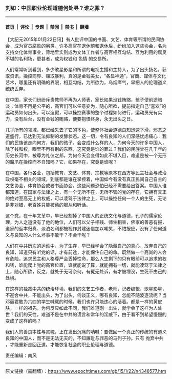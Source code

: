 ### 刘如：中国职业伦理道德何处寻？谁之罪？

---

#### [首页](../../../..?n4348577) &nbsp;|&nbsp; [评论](../../../../../epoch-comment?n4348577) &nbsp;|&nbsp; [专题](../../../../../epoch-special?n4348577) &nbsp;|&nbsp; [禁闻](../../../../../epoch-news?n4348577) &nbsp;|&nbsp; [禁书](../../../../../books?n4348577) &nbsp;|&nbsp; [翻墙](https://github.com/gfw-breaker/nogfw/blob/master/README.md?n4348577)


<div class="post_content" id="artbody" itemprop="articleBody">
 <!-- article content begin -->
 <p>
  【大纪元2015年01月22日讯】有人批评中国的书画、文艺、体育等所谓的民间协会，成为官员腐败的另类，许多高官在退休前和退休后，纷纷加入这些协会，名为支持文化体育事业，背地里实则成为文体工作者与高官相互勾结、互为利用的腐臭不堪的名利场，更甚者，成为权钱和
  <ok href="https://www.epochtimes.com/gb/tag/%E8%89%B2%E6%83%85.html">
   色情
  </ok>
  的交易所。
 </p>
 <p>
  人们常常听到看到，多少歌星影星和所谓的电视主播和主持人，为了出头扬名，获取资讯，操控商界、赚取暴利，真的是金钱美女，“各显神通”，官商、媒体与文化艺术，哪里还有明确的界限，相互勾结，为所欲为，乌烟瘴气，早把人的伦理道义统统丢弃。
 </p>
 <p>
  在中国，家长们纷纷斥责教师不再为人师表，家长如果没钱贿赂，孩子便前途暗淡；体育不再是公平的，高官们可以任意妄为，随心所欲，提前指定自己“喜欢”的运动员如何出头，可以造假，可以操控赛事的整个过程如何进行，运动员光有实力，没有后台，没有金钱的贿赂，便要抱恨终身，永无出头之日。
 </p>
 <p>
  几乎所有的领域，都已经失去了它的本色，使整体社会道德良知迅速下滑，邪恶之道盛行，已达到无法抑制的发酵状态。这一切，令有良知的人们深感忧虑痛心：我们的民族该走向何方，我们的孩子，会变成什么样的人，为何今天的许多中国人，除了钱和权，眼里不再有别的东西，这究竟是谁的罪过？我们的民族曾在几千年的历史长河中，被尊为礼仪之邦，为何今天会变得如此不堪入目，难道是被一个无形的魔爪在操控而不自知吗？它，如果存在，究竟是谁呢？
 </p>
 <p>
  在中国，各行各业，包括教育、文艺、体育、宗教等原本在西方等民主社会与政治政权毫不相关的领域，到底都是谁在掌控着，中国如今有没有真正民间自己自主的文艺协会，体育协会或者书画协会，这些问题恐怕已经不需要给出答案。中国人谁都知道，在国家与法律之上，有一个无所不在，无所不管的党的存在，它拥有真正的绝对至高无上的权威，可以凌驾于法律之上，可以操控任何一个人的生死，无论是非对错，老百姓只能被动的服从和听话。
 </p>
 <p>
  这个党，在十年文革中，早已经割掉了中国人的正统文化与道德，孔子的儒家伦理，为人之道没有了他的地位，人们可以父子相残、师生相害，佛家的善恶有报，道家的返本归真、淡泊名利都被视作封建迷信加以嘲笑，不怕报应，没有了任何道义与良知的人什么坏事不敢干？不会干呢？
 </p>
 <p>
  人们在中共历次的运动中，为了生存，早已经学会了隐藏自己的真心，放弃自己的良知，知道只有听党的话，才有前途，才能保住自己的命。既然做一个高尚的人会有危险，追求民主和人格尊严会丢掉性命，那么人生剩下的只有眼前可以追求的权和钱，谁能爬上党的高官位置，谁就能说了算，就能拥有一切，就能凌驾于法律之上，随心所欲，反之，就处于无可奈何，有冤无处诉，有才被埋没，生死不由己的处境。
 </p>
 <p>
  在这样的独裁中共的统治环境，我们的文艺工作者，老师，记者编辑，歌星影星，不迎合中共，不能出头，为了出头，何谈正义，哪有良知，怎能不随波逐流呢？当邓丽君敢为六四的学生喊冤的时候，我们也许只能违心的活着。都是一样的黄皮肤，一样的祖先，为何反应如此不同，我们难道刚一出生，就学会了这样为人处世？我们的天性，难道不是在中共的谎言和常年的淫威下，由于看不到希望慢慢的变成了这样的吗？
 </p>
 <p>
  我们人的善良本性与灵魂，正在发出沉痛的呐喊：要做回一个真正的传统的有道义良知的中国人，而不是无法无天的，不知廉耻与罪恶的马列子孙。只有
  <ok href="https://www.epochtimes.com/gb/tag/%E6%8A%9B%E5%BC%83%E4%B8%AD%E5%85%B1.html">
   抛弃中共
  </ok>
  ，才能重新走回正道。才能恢复社会的职业伦理与道德。
 </p>
 <p>
  责任编辑：南风
 </p>
 <!-- article content end -->
 <div id="below_article_ad">
 </div>
</div>


---

原文链接（需翻墙）：https://www.epochtimes.com/gb/15/1/22/n4348577.htm